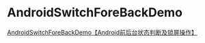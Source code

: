 # AndroidSwitchForeBackDemo
[AndroidSwitchForeBackDemo【Android前后台状态判断及锁屏操作】](https://www.cnblogs.com/whycxb/p/9528611.html)
